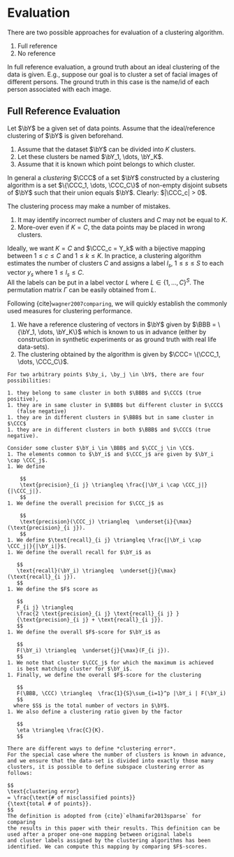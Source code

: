 # Evaluation

There are two possible approaches for
evaluation of a clustering algorithm.

1. Full reference
1. No reference

In full reference evaluation, a ground truth
about an ideal clustering of the data is given.
E.g., suppose our goal is to cluster a set of
facial images of different persons. The ground
truth in this case is the name/id of each person
associated with each image.

## Full Reference Evaluation

Let $\bY$ be a given set of data points.
Assume that the ideal/reference clustering of $\bY$
is given beforehand.

1. Assume that the dataset $\bY$ can be divided into $K$ clusters.
1. Let these clusters be named $\bY_1, \dots, \bY_K$.
1. Assume that it is known which point belongs to which
   cluster.

In general a *clustering* $\CCC$ of a set $\bY$ constructed
by a clustering algorithm is a set
$\{\CCC_1, \dots, \CCC_C\}$ of non-empty disjoint subsets
of $\bY$ such that their union equals $\bY$.
Clearly: $|\CCC_c| > 0$.


The clustering process may make a number of mistakes.

1. It may identify incorrect number of clusters
   and $C$ may not be equal to $K$.
1. More-over even if $K = C$, 
   the data points may be placed in wrong clusters.

Ideally, we want $K = C$ and $\CCC_c = Y_k$
with a bijective mapping between
$1 \leq c \leq C$ and $1 \leq k \leq K$.
In practice, a clustering algorithm estimates the number of
clusters $C$ and
assigns a label $l_s$, $1 \leq s \leq S$ to each vector
$y_s$ where $1\leq l_s \leq C$.  
All the labels can be put in a label vector $L$
where $L \in \{1, \dots, C\}^S$.
The permutation matrix $\Gamma$ can be easily 
obtained from $L$.
 


Following {cite}`wagner2007comparing`,
we will quickly establish the commonly used measures for 
clustering performance. 
1. We have a reference clustering of
   vectors in $\bY$ given by
   $\BBB = \{\bY_1, \dots, \bY_K\}$ which is known
   to us in advance
   (either by construction in synthetic experiments
   or as ground truth with real life data-sets). 
1. The clustering obtained
   by the algorithm is given by
   $\CCC= \{\CCC_1, \dots, \CCC_C\}$.

````{div}
For two arbitrary points $\by_i, \by_j \in \bY$, there are four possibilities:

1. they belong to same cluster in both $\BBB$ and $\CCC$ (true positive),
1. they are in same cluster in $\BBB$ but different cluster in $\CCC$
   (false negative)
1. they are in different clusters in $\BBB$ but in same cluster in $\CCC$
1. they are in different clusters in both $\BBB$ and $\CCC$ (true negative).

Consider some cluster $\bY_i \in \BBB$ and $\CCC_j \in \CC$. 
1. The elements common to $\bY_i$ and $\CCC_j$ are given by $\bY_i \cap \CCC_j$.
1. We define

    $$
    \text{precision}_{i j} \triangleq \frac{|\bY_i \cap \CCC_j|}{|\CCC_j|}.
    $$
1. We define the overall precision for $\CCC_j$ as

    $$
    \text{precision}(\CCC_j) \triangleq  \underset{i}{\max}(\text{precision}_{i j}).
    $$
1. We define $\text{recall}_{i j} \triangleq \frac{|\bY_i \cap \CCC_j|}{|\bY_i|}$.
1. We define the overall recall for $\bY_i$ as
   
   $$
   \text{recall}(\bY_i) \triangleq  \underset{j}{\max}(\text{recall}_{i j}).
   $$
1. We define the $F$ score as
   
   $$
   F_{i j} \triangleq 
   \frac{2 \text{precision}_{i j} \text{recall}_{i j} }
   {\text{precision}_{i j} + \text{recall}_{i j}}.
   $$
1. We define the overall $F$-score for $\bY_i$ as 
   
   $$
   F(\bY_i) \triangleq  \underset{j}{\max}(F_{i j}).
   $$
1. We note that cluster $\CCC_j$ for which the maximum is achieved
   is best matching cluster for $\bY_i$.
1. Finally, we define the overall $F$-score for the clustering 
   
   $$
   F(\BBB, \CCC) \triangleq  \frac{1}{S}\sum_{i=1}^p |\bY_i | F(\bY_i)
   $$
  where $S$ is the total number of vectors in $\bY$.
1. We also define a clustering ratio given by the factor 
   
   $$
   \eta \triangleq \frac{C}{K}.
   $$

There are different ways to define *clustering error*.
For the special case where the number of clusters is known in advance,
and we ensure that the data-set is divided into exactly those many
clusters, it is possible to define subspace clustering error as
follows:

$$
\text{clustering error}
= \frac{\text{# of misclassified points}}
{\text{total # of points}}.
$$
The definition is adopted from {cite}`elhamifar2013sparse` for comparing
the results in this paper with their results. This definition can be
used after a proper one-one mapping between original labels
and cluster labels assigned by the clustering algorithms has been 
identified. We can compute this mapping by comparing $F$-scores.







